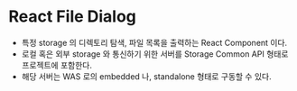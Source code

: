 # React File Dialog

* 특정 storage 의 디렉토리 탐색, 파일 목록을 출력하는 React Component 이다.
* 로컬 혹은 외부 storage 와 통신하기 위한 서버를 Storage Common API 형태로 프로젝트에 포함한다.
* 해당 서버는 WAS 로의 embedded 나, standalone 형태로 구동할 수 있다.